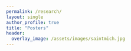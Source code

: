 ```yaml
---
permalink: /research/
layout: single
author_profile: true
title: "Posters"
header:
  overlay_image: /assets/images/saintmich.jpg
---
```

